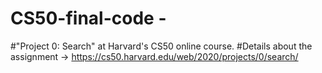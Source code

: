 # CS50-final-code - 
#"Project 0: Search" at Harvard's CS50 online course. 
#Details about the assignment -> https://cs50.harvard.edu/web/2020/projects/0/search/
